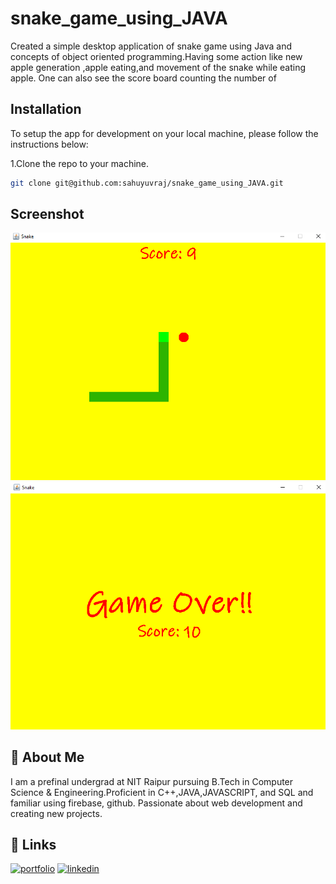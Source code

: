 # snake_game_using_JAVA

Created a simple desktop application of snake game using Java and concepts of object oriented programming.Having some
action like new apple generation ,apple eating,and movement of the snake while eating apple. One can also see the
score board counting the number of 
## Installation

To setup the app for development on your local machine, please follow the instructions below:

1.Clone the repo to your machine.
```bash
git clone git@github.com:sahuyuvraj/snake_game_using_JAVA.git

```

## Screenshot


![App Screenshot](snake_game01/Screenshot%20(89).png)
![App Screenshot](snake_game01/Screenshot%20(87).png)




## 🚀 About Me

I am a prefinal undergrad at NIT Raipur pursuing B.Tech in Computer Science & Engineering.Proficient in C++,JAVA,JAVASCRIPT, and SQL and familiar using firebase, github. Passionate about web development and creating new projects.

## 🔗 Links
[![portfolio](https://img.shields.io/badge/my_portfolio-000?style=for-the-badge&logo=ko-fi&logoColor=white)](https://github.com/sahuyuvraj/)
[![linkedin](https://img.shields.io/badge/linkedin-0A66C2?style=for-the-badge&logo=linkedin&logoColor=white)](https://www.linkedin.com/in/yuvraj-sahu-47a807202/)


